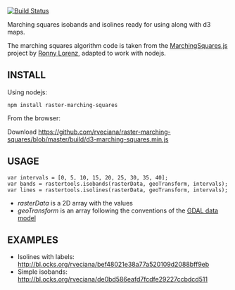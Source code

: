 [![Build Status](https://travis-ci.org/rveciana/d3-marching-squares.svg?branch=master)](https://travis-ci.org/rveciana/d3-marching-squares)

Marching squares isobands and isolines ready for using along with d3 maps.

The marching squares algorithm code is taken from the [MarchingSquares.js](https://github.com/RaumZeit/MarchingSquares.js) project by [Ronny Lorenz](https://github.com/RaumZeit), adapted to work with nodejs.

INSTALL
-------

Using nodejs:

    npm install raster-marching-squares

From the browser:

Download https://github.com/rveciana/raster-marching-squares/blob/master/build/d3-marching-squares.min.js

USAGE
-----

    var intervals = [0, 5, 10, 15, 20, 25, 30, 35, 40];
    var bands = rastertools.isobands(rasterData, geoTransform, intervals);
    var lines = rastertools.isolines(rasterData, geoTransform, intervals);

* *rasterData* is a 2D array with the values
* *geoTransform* is an array following the conventions of the [GDAL data model](http://www.gdal.org/gdal_datamodel.html)

EXAMPLES
--------

* Isolines with labels: http://bl.ocks.org/rveciana/bef48021e38a77a520109d2088bff9eb
* Simple isobands: http://bl.ocks.org/rveciana/de0bd586eafd7fcdfe29227ccbdcd511
